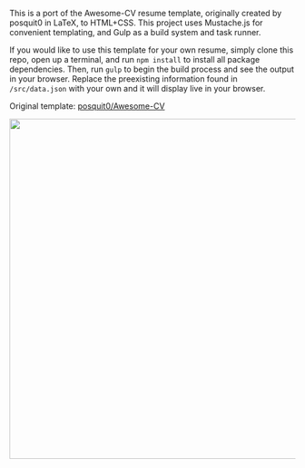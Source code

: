 This is a port of the Awesome-CV resume template, originally created by posquit0 in LaTeX, to HTML+CSS. This project uses Mustache.js for convenient templating, and Gulp as a build system and task runner.

If you would like to use this template for your own resume, simply clone this repo, open up a terminal, and run `npm install` to install all package dependencies. Then, run `gulp` to begin the build process and see the output in your browser. Replace the preexisting information found in `/src/data.json` with your own and it will display live in your browser.

Original template: [posquit0/Awesome-CV](https://github.com/posquit0/Awesome-CV)

<img width=600 src="https://user-images.githubusercontent.com/5069711/29247694-5ffca116-7fd8-11e7-85b7-f7120e4d1c83.png">
